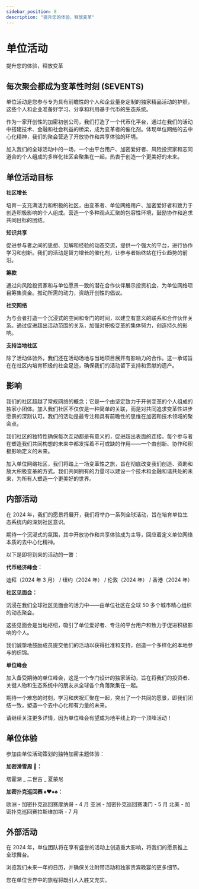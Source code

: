 ```yaml
---
sidebar_position: 8
description: "提升您的体验，释放变革"
---
```


# 单位活动

提升您的体验，释放变革

## 每次聚会都成为变革性时刻 ($EVENTS)

单位活动是您参与专为具有前瞻性的个人和企业量身定制的独家精品活动的护照，这些个人和企业准备好学习、分享和利用基于代币的生态系统。

作为一家开创性的加密初创公司，我们打造了一个代币化平台，通过在我们的活动中搭建技术、金融和社会利益的桥梁，成为变革者的催化剂。体现单位网络的去中心化精神，我们的聚会营造了开放协作和共享体验的环境。

加入我们的全球活动中的一场，一个由平台用户、加密爱好者、风险投资家和志同道合的个人组成的多样化社区会聚集在一起，热衷于创造一个更美好的未来。

## 单位活动目标

**社区增长**

培育一支充满活力和积极的社区，由变革者、单位网络用户、加密爱好者和致力于创造积极影响的个人组成。营造一个多种观点汇聚的包容性环境，鼓励协作和追求共同目标的团结。

**知识共享**

促进参与者之间的思想、见解和经验的动态交流，提供一个强大的平台，进行协作学习和创新。我们的活动是智力增长的催化剂，让参与者始终站在行业趋势的前沿。

**筹款**

通过向风险投资家和与单位愿景一致的潜在合作伙伴展示投资机会，为单位网络项目筹集资金。推动所需的动力，资助开创性的倡议。

**社交网络**

为与会者打造一个沉浸式的空间和专门的时间，以建立有意义的联系和合作伙伴关系。通过促进超出活动范围的关系，加强对积极变革的集体努力，创造持久的影响。

**支持当地社区**

除了活动体验外，我们还在活动场地与当地项目展开有影响力的合作。这一承诺旨在在社区内培育积极的社会足迹，确保我们的活动留下支持和贡献的遗产。

## 影响

我们的社区超越了常规网络的概念；它是一个由坚定致力于开创变革的个人组成的独家小团体。加入我们社区不仅仅是一种简单的关联，而是对共同追求变革性进步愿景的深刻认可。我们的活动是最专注和具有前瞻性的思维在加密和技术领域的聚会点。

我们社区的独特性确保每次互动都是有意义的，促进超出表面的连接。每个参与者在塑造我们共同构想的未来中都发挥着不可或缺的作用——一个由创新、协作和积极影响定义的未来。

加入单位网络社区，我们将踏上一场变革性之旅，旨在彻底改变我们创造、资助和放大积极变革的方式。我们共同拥有的力量可以建设一个技术和金融和谐共处的未来，为所有人塑造一个更美好的世界。

## 内部活动

在 2024 年，我们的愿景将展开，我们将举办一系列全球活动，旨在培育单位生态系统内的深刻社区意识。

期待一个沉浸式的氛围，其中开放协作和共享体验成为主导，回应着定义单位网络本质的去中心化精神。

以下是即将到来的活动的一瞥：

**代币经济峰会：**

迪拜（2024 年 3 月） / 纽约（2024 年） / 伦敦（2024 年） / 香港（2024 年）

**社区见面会：**

沉浸在我们全球社区见面会的活力中——由单位社区在全球 50 多个城市精心组织的动态聚会。

这些见面会是当地枢纽，吸引了单位爱好者、专注的平台用户和致力于促进积极影响的个人。

我们诚挚地鼓励成员提交他们的活动以获得批准和支持，创造一个多样化的本地参与的织锦。

**单位峰会**

加入备受期待的单位峰会，这是一个专门设计的独家活动，旨在将我们的投资者、关键人物和生态系统中的朋友从全球各个角落聚集在一起。

期待一个难忘的时刻，学习和庆祝汇聚在一起，突出了一个共同的愿景，即我们团结一致，塑造一个去中心化和有力量的未来。

请继续关注更多详情，因为单位峰会有望成为地平线上的一个顶峰活动！

## 单位体验

参加由单位活动策划的独特加密主题体验：

**加密滑雪周 🎿：**

塔霍湖 _ 二世古 _ 夏蒙尼

**加密扑克巡回赛 ♠️♥️♦️♣️：**

欧洲 - 加密扑克巡回赛摩纳哥 - 4 月
亚洲 - 加密扑克巡回赛澳门 - 5 月
北美 - 加密扑克巡回赛拉斯维加斯 - 7 月

## 外部活动

在 2024 年，单位团队将在享有盛誉的活动上创造重大影响，将我们的愿景推上全球舞台。

浏览我们未来一年的日历，并确保关注附带活动和独家贵宾晚宴的更多细节。

您在单位世界中的旅程将既引人入胜又充实。
